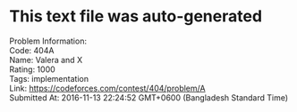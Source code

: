 # This text file was auto-generated  
  
Problem Information:  
Code: 404A  
Name: Valera and X  
Rating: 1000  
Tags: implementation  
Link: https://codeforces.com/contest/404/problem/A  
Submitted At: 2016-11-13 22:24:52 GMT+0600 (Bangladesh Standard Time)  
